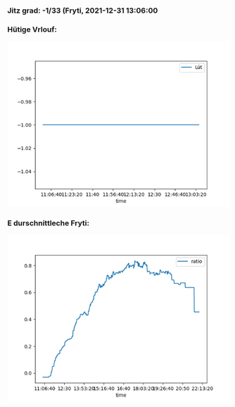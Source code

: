 ### Jitz grad: -1/33 (Fryti, 2021-12-31 13:06:00

### Hütige Vrlouf:
![Graph](Today.png)

### E durschnittleche Fryti:
![Graph](Fryti.png)